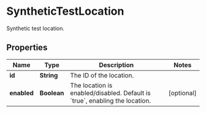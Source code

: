 

# SyntheticTestLocation

Synthetic test location.

## Properties

| Name | Type | Description | Notes |
|------------ | ------------- | ------------- | -------------|
|**id** | **String** | The ID of the location. |  |
|**enabled** | **Boolean** | The location is enabled/disabled. Default is &#x60;true&#x60;, enabling the location. |  [optional] |



